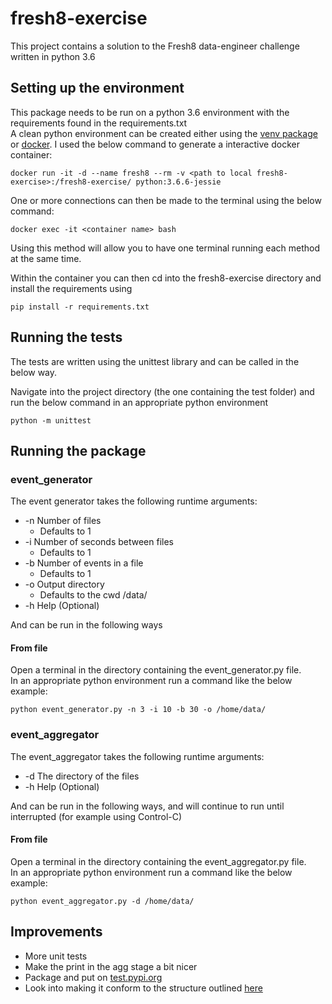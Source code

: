 # fresh8-exercise
This project contains a solution to the Fresh8 data-engineer challenge written in python 3.6

## Setting up the environment 
This package needs to be run on a python 3.6 environment with the requirements found in the requirements.txt  
A clean python environment can be created either using the [venv package](https://docs.python.org/3/tutorial/venv.html) 
or [docker](https://www.docker.com). I used the below command to generate a interactive docker container:
```shell
docker run -it -d --name fresh8 --rm -v <path to local fresh8-exercise>:/fresh8-exercise/ python:3.6.6-jessie

``` 
One or more connections can then be made to the terminal using the below command:
```shell
docker exec -it <container name> bash
```
Using this method will allow you to have one terminal running each method at the same time.  


Within the container you can then cd into the fresh8-exercise directory and install the requirements using  
```shell
pip install -r requirements.txt 
```

## Running the tests
The tests are written using the unittest library and can be called in the below way. 
 
Navigate into the project directory (the one containing the test folder) and run the below command in an 
appropriate python environment
```shell
python -m unittest
```

## Running the package
### event_generator
The event generator takes the following runtime arguments:  
* -n Number of files 
    * Defaults to 1
* -i Number of seconds between files 
    * Defaults to 1
* -b Number of events in a file
    * Defaults to 1
* -o Output directory
    * Defaults to the cwd /data/
* -h Help (Optional)

And can be run in the following ways
#### From file
Open a terminal in the directory containing the event_generator.py file.  
In an appropriate python environment run a command like the below example:
```shell
python event_generator.py -n 3 -i 10 -b 30 -o /home/data/
```
### event_aggregator
The event_aggregator takes the following runtime arguments:  
* -d The directory of the files
* -h Help (Optional)

And can be run in the following ways, and will continue to run until interrupted (for example using Control-C) 
#### From file
Open a terminal in the directory containing the event_aggregator.py file.  
In an appropriate python environment run a command like the below example:
```shell
python event_aggregator.py -d /home/data/
```
## Improvements
* More unit tests
* Make the print in the agg stage a bit nicer 
* Package and put on [test.pypi.org](https://test.pypi.org/)
* Look into making it conform to the structure outlined [here](http://python-packaging.readthedocs.io/en/latest/command-line-scripts.html)
